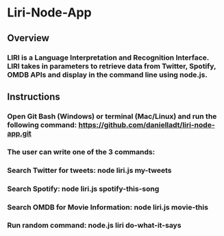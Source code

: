 # Liri-Node-App

## Overview

### LIRI is a Language Interpretation and Recognition Interface. LIRI  takes in parameters to retrieve data from Twitter, Spotify, OMDB APIs and display in the command line using node.js.

## Instructions
### Open Git Bash (Windows) or terminal (Mac/Linux) and run the following command: https://github.com/danielladt/liri-node-app.git

### The user can write one of the 3 commands: 

### Search Twitter for tweets: node liri.js my-tweets <twitter User Name>
### Search Spotify: node liri.js spotify-this-song <Song Name>
### Search OMDB for Movie Information: node liri.js movie-this <movie>
### Run random command: node.js liri do-what-it-says
